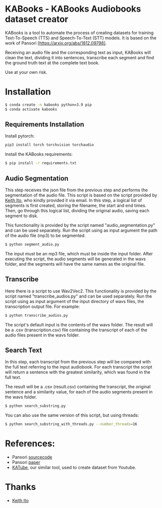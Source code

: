 # KABooks - KABooks Audiobooks dataset creator

KABooks is a tool to automate the process of creating datasets for training Text-To-Speech (TTS) and Speech-To-Text (STT) models. It is based on the work of Pansori [https://arxiv.org/abs/1812.09798]. 

Receiving an audio file and the corresponding text as input, KABooks will clean the text, dividing it into sentences, transcribe each segment and find the ground truth text at the complete text book.

Use at your own risk.

# Installation

```sh
$ conda create -n kabooks python=3.9 pip
$ conda activate kabooks
```


## Requirements Installation

Install pytorch:

```sh
pip3 install torch torchvision torchaudio
```

Install the KABooks requirements:

```sh
$ pip install -r requirements.txt
```

## Audio Segmentation

This step receives the json file from the previous step and performs the segmentation of the audio file. This script is based on the script provided by [Keith Ito](https://keithito.com), who kindly provided it via email. In this step, a logical list of segments is first created, storing the filename, the start and end times. Then, go through this logical list, dividing the original audio, saving each segment to disk. 

This functionality is provided by the script named "audio_segmentation.py" and can be used separately. Run the script using as input argument the path of the audio file (mp3) to be segmented.

```sh
$ python segment_audio.py 
```

The input must be an mp3 file, which must be inside the input folder. After executing the script, the audio segments will be generated in the wavs folder, and the segments will have the same names as the original file.


## Transcribe

Here there is a script to use Wav2Vec2. This functionality is provided by the script named "transcribe_audios.py" and can be used separately. Run the script using as input argument of the input directory of wavs files, the transcription output file. For example:

```sh
$ python transcribe_audios.py
```

The script's default input is the contents of the wavs folder. The result will be a .csv (transcription.csv) file containing the transcript of each of the audio files present in the wavs folder.

## Search Text

In this step, each transcript from the previous step will be compared with the full text referring to the input audiobook. For each transcript the script will return a sentence with the greatest similarity, which was found in the full text. 

The result will be a .csv (result.csv) containing the transcript, the original sentence and a similarity value, for each of the audio segments present in the wavs folder.

```sh
$ python search_substring.py
```

You can also use the same version of this script, but using threads:

```sh
$ python search_substring_with_threads.py --number_threads=16
```

# References:

- Pansori [sourcecode](https://github.com/yc9701/pansori)
- Pansori [paper](https://arxiv.org/abs/1812.09798)
- [KATube](https://github.com/freds0/katube), our similar tool, used to create dataset from Youtube.

# Thanks

- [Keith Ito](https://keithito.com)
